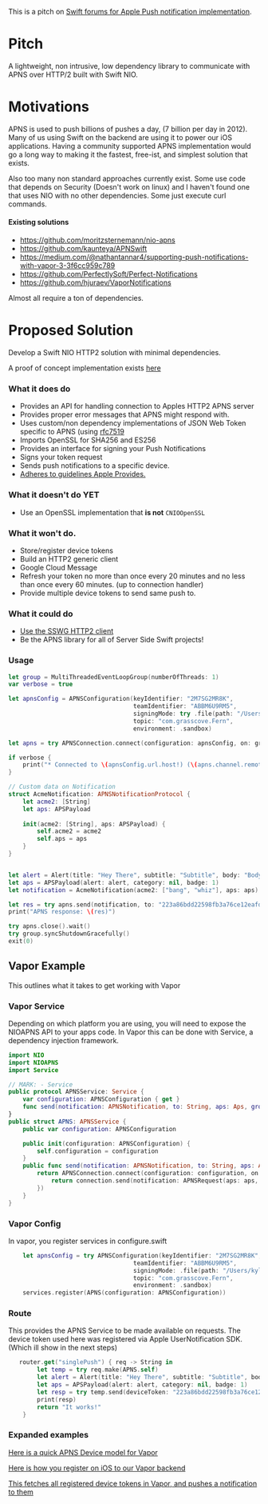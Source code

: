 This is a pitch on [Swift forums for Apple Push notification implementation](https://forums.swift.org/t/apple-push-notification-service-implementation/20193).

# Pitch
A lightweight, non intrusive, low dependency library to communicate with APNS over HTTP/2 built with Swift NIO.

# Motivations
APNS is used to push billions of pushes a day, (7 billion per day in 2012). Many of us using Swift on the backend are using it to power our iOS applications. Having a community supported APNS implementation would go a long way to making it the fastest, free-ist, and simplest solution that exists.

Also too many non standard approaches currently exist. Some use code that depends on Security (Doesn't work on linux) and I haven't found one that uses NIO with no other dependencies. Some just execute curl commands.

#### Existing solutions
- https://github.com/moritzsternemann/nio-apns
- https://github.com/kaunteya/APNSwift
- https://medium.com/@nathantannar4/supporting-push-notifications-with-vapor-3-3f6cc959c789
- https://github.com/PerfectlySoft/Perfect-Notifications
- https://github.com/hjuraev/VaporNotifications

Almost all require a ton of dependencies.

# Proposed Solution

Develop a Swift NIO HTTP2 solution with minimal dependencies.

A proof of concept implementation exists [here](https://github.com/kylebrowning/swift-nio-http2-apns)

### What it does do

- Provides an API for handling connection to Apples HTTP2 APNS server
- Provides proper error messages that APNS might respond with.
- Uses custom/non dependency implementations of JSON Web Token specific to APNS (using [rfc7519](https://tools.ietf.org/html/rfc7519)
- Imports OpenSSL for SHA256 and ES256
- Provides an interface for signing your Push Notifications
- Signs your token request
- Sends push notifications to a specific device.
- [Adheres to guidelines Apple Provides.](https://developer.apple.com/documentation/usernotifications/setting_up_a_remote_notification_server/establishing_a_token-based_connection_to_apns)

### What it doesn't do YET
- Use an OpenSSL implementation that **is not** `CNIOOpenSSL`


### What it won't do.
- Store/register device tokens
- Build an HTTP2 generic client
- Google Cloud Message
- Refresh your token no more than once every 20 minutes and no less than once every 60 minutes. (up to connection handler)
- Provide multiple device tokens to send same push to.


### What it could do
- [Use the SSWG HTTP2 client](https://forums.swift.org/t/generic-http-client-server-library/18290/11)
- Be the APNS library for all of Server Side Swift projects!

### Usage
```swift 
let group = MultiThreadedEventLoopGroup(numberOfThreads: 1)
var verbose = true

let apnsConfig = APNSConfiguration(keyIdentifier: "2M7SG2MR8K",
                                   teamIdentifier: "ABBM6U9RM5",
                                   signingMode: try .file(path: "/Users/kylebrowning/Downloads/key.p8"),
                                   topic: "com.grasscove.Fern",
                                   environment: .sandbox)

let apns = try APNSConnection.connect(configuration: apnsConfig, on: group.next()).wait()

if verbose {
    print("* Connected to \(apnsConfig.url.host!) (\(apns.channel.remoteAddress!)")
}

// Custom data on Notification
struct AcmeNotification: APNSNotificationProtocol {
    let acme2: [String]
    let aps: APSPayload
    
    init(acme2: [String], aps: APSPayload) {
        self.acme2 = acme2
        self.aps = aps
    }
}


let alert = Alert(title: "Hey There", subtitle: "Subtitle", body: "Body")
let aps = APSPayload(alert: alert, category: nil, badge: 1)
let notification = AcmeNotification(acme2: ["bang", "whiz"], aps: aps)

let res = try apns.send(notification, to: "223a86bdd22598fb3a76ce12eafd590c86592484539f9b8526d0e683ad10cf4f").wait()
print("APNS response: \(res)")

try apns.close().wait()
try group.syncShutdownGracefully()
exit(0)
```

## Vapor Example
This outlines what it takes to get working with Vapor
### Vapor Service
Depending on which platform you are using, you will need to expose the NIOAPNS API to your apps code. In Vapor this can be done with Service, a dependency injection framework.

```swift 
import NIO
import NIOAPNS
import Service

// MARK: - Service
public protocol APNSService: Service {
    var configuration: APNSConfiguration { get }
    func send(notification: APNSNotification, to: String, aps: Aps, group: EventLoop) throws -> EventLoopFuture<APNSResponse>
}
public struct APNS: APNSService {
    public var configuration: APNSConfiguration

    public init(configuration: APNSConfiguration) {
        self.configuration = configuration
    }
    public func send(notification: APNSNotification, to: String, aps: Aps, group: EventLoop) throws -> EventLoopFuture<APNSResponse> {
        return APNSConnection.connect(configuration: configuration, on: group.next()).then({ (connection) -> EventLoopFuture<APNSResponse> in
            return connection.send(notification: APNSRequest(aps: aps, custom: nil), to: to)
        })
    }
}
```

### Vapor Config
In vapor, you register services in configure.swift

```swift
    let apnsConfig = try APNSConfiguration(keyIdentifier: "2M7SG2MR8K",
                                   teamIdentifier: "ABBM6U9RM5",
                                   signingMode: .file(path: "/Users/kylebrowning/Downloads/key.p8"),
                                   topic: "com.grasscove.Fern",
                                   environment: .sandbox)
    services.register(APNS(configuration: APNSConfiguration))
```
### Route
This provides the APNS Service to be made available on requests. The device token used here was registered via Apple UserNotification SDK. (Which ill show in the next steps)

```swift
   router.get("singlePush") { req -> String in
        let temp = try req.make(APNS.self)
        let alert = Alert(title: "Hey There", subtitle: "Subtitle", body: "Body")
        let aps = APSPayload(alert: alert, category: nil, badge: 1)
        let resp = try temp.send(deviceToken: "223a86bdd22598fb3a76ce12eafd590c86592484539f9b8526d0e683ad10cf4f", aps: aps, group: req.eventLoop)
        print(resp)
        return "It works!"
    }
```

### Expanded examples
[Here is a quick APNS Device model for Vapor](https://gist.github.com/kylebrowning/bf1041674c6cce44f9e80121f729826c)

[Here is how you register on iOS to our Vapor backend](https://gist.github.com/kylebrowning/240be40a92bf219481f05dd3f4bc9c94)

[This fetches all registered device tokens in Vapor, and pushes a notification to them](https://gist.github.com/kylebrowning/2b1b5d48e2d8bafe59b869a6533a9d9e)
